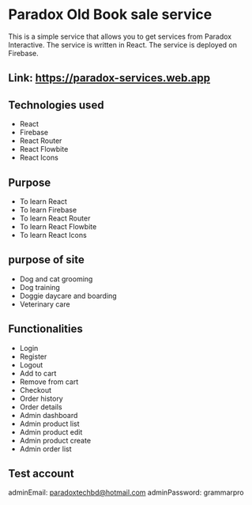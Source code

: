 # Paradox Old Book sale service

This is a simple service that allows you to get services from Paradox Interactive. The service is written in React. The service is deployed on Firebase.

## Link: <https://paradox-services.web.app>

## Technologies used

- React
- Firebase
- React Router
- React Flowbite
- React Icons

## Purpose

- To learn React
- To learn Firebase
- To learn React Router
- To learn React Flowbite
- To learn React Icons

## purpose of site

- Dog and cat grooming
- Dog training
- Doggie daycare and boarding
- Veterinary care

## Functionalities

- Login
- Register
- Logout
- Add to cart
- Remove from cart
- Checkout
- Order history
- Order details
- Admin dashboard
- Admin product list
- Admin product edit
- Admin product create
- Admin order list

## Test account

adminEmail: <paradoxtechbd@hotmail.com>
adminPassword: grammarpro

